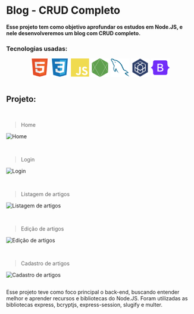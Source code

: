 # Blog - CRUD Completo

**Esse projeto tem como objetivo aprofundar os estudos em Node.JS, e nele desenvolveremos um blog com CRUD completo.**

### Tecnologias usadas:
 <div align="center">
  <img align="center"  alt="HTML5" height="50" width="50" src="https://raw.githubusercontent.com/devicons/devicon/master/icons/html5/html5-original.svg">
  <img align="center" alt="CSS3" height="50" width="50" src="https://raw.githubusercontent.com/devicons/devicon/master/icons/css3/css3-original.svg">  
  <img align="center" alt="JavaScript" height="50" width="50" src="https://raw.githubusercontent.com/devicons/devicon/master/icons/javascript/javascript-plain.svg">
  <img align="center" alt="NodeJS" height="50" width="50" src="https://raw.githubusercontent.com/devicons/devicon/master/icons/nodejs/nodejs-plain.svg">
  <img align="center" alt="MySQL" height="50" width="50" src="https://raw.githubusercontent.com/devicons/devicon/master/icons/mysql/mysql-plain.svg">
  <img align="center" alt="Sequelize" height="50" width="50" src="https://raw.githubusercontent.com/devicons/devicon/master/icons/sequelize/sequelize-plain.svg">
  <img align="center" alt="Bootstrap" height="50" width="50" src="https://raw.githubusercontent.com/devicons/devicon/master/icons/bootstrap/bootstrap-plain.svg">
</div><br>

## Projeto:

<br>

> Home

![Home](https://i.imgur.com/FDQRGny.png)

<br>

> Login

![Login](https://i.imgur.com/FmCziok.png)

<br>

> Listagem de artigos

![Listagem de artigos](https://i.imgur.com/OGAIeRU.png)

<br>

> Edição de artigos

![Edição de artigos](https://i.imgur.com/QjJTQ7P.png)

<br>

> Cadastro de artigos

![Cadastro de artigos](https://i.imgur.com/sF4D06Y.png)

##

Esse projeto teve como foco principal o back-end, buscando entender melhor e aprender recursos e bibliotecas do Node.JS. Foram utilizadas as bibliotecas express, bcryptjs, express-session, slugify e multer.
